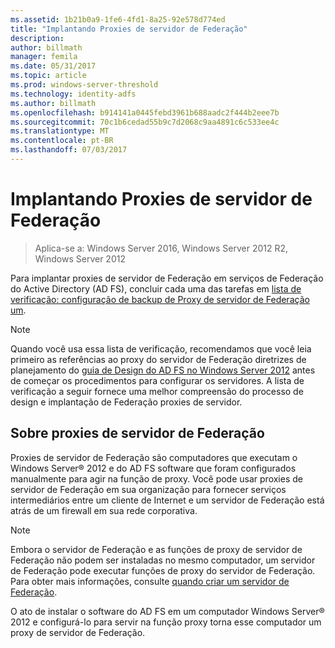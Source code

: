```yaml
---
ms.assetid: 1b21b0a9-1fe6-4fd1-8a25-92e578d774ed
title: "Implantando Proxies de servidor de Federação"
description: 
author: billmath
manager: femila
ms.date: 05/31/2017
ms.topic: article
ms.prod: windows-server-threshold
ms.technology: identity-adfs
ms.author: billmath
ms.openlocfilehash: b914141a0445febd3961b688aadc2f444b2eee7b
ms.sourcegitcommit: 70c1b6cedad55b9c7d2068c9aa4891c6c533ee4c
ms.translationtype: MT
ms.contentlocale: pt-BR
ms.lasthandoff: 07/03/2017
---
```

# <a name="deploying-federation-server-proxies"></a>Implantando Proxies de servidor de Federação

>Aplica-se a: Windows Server 2016, Windows Server 2012 R2, Windows Server 2012

Para implantar proxies de servidor de Federação em serviços de Federação do Active Directory \(AD FS\), concluir cada uma das tarefas em [lista de verificação: configuração de backup de Proxy de servidor de Federação um](Checklist--Setting-Up-a-Federation-Server-Proxy.md).  
  
> [!NOTE]  
> Quando você usa essa lista de verificação, recomendamos que você leia primeiro as referências ao proxy do servidor de Federação diretrizes de planejamento do [guia de Design do AD FS no Windows Server 2012](https://technet.microsoft.com/library/dd807036.aspx) antes de começar os procedimentos para configurar os servidores. A lista de verificação a seguir fornece uma melhor compreensão do processo de design e implantação de Federação proxies de servidor.  
  
## <a name="about-federation-server-proxies"></a>Sobre proxies de servidor de Federação  
Proxies de servidor de Federação são computadores que executam o Windows Server® 2012 e do AD FS software que foram configurados manualmente para agir na função de proxy. Você pode usar proxies de servidor de Federação em sua organização para fornecer serviços intermediários entre um cliente de Internet e um servidor de Federação está atrás de um firewall em sua rede corporativa.  
  
> [!NOTE]  
> Embora o servidor de Federação e as funções de proxy de servidor de Federação não podem ser instaladas no mesmo computador, um servidor de Federação pode executar funções de proxy do servidor de Federação. Para obter mais informações, consulte [quando criar um servidor de Federação](https://technet.microsoft.com/library/dd807101.aspx).  
  
O ato de instalar o software do AD FS em um computador Windows Server® 2012 e configurá-lo para servir na função proxy torna esse computador um proxy de servidor de Federação.  
  

